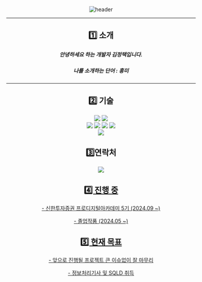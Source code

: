 <div align="center">
  <img src="https://capsule-render.vercel.app/api?type=transparent&color=gradient&height=250&section=header&text=Jeong&nbsp;Taek&nbsp;Kim&fontSize=90&fontColor=58d178" alt="header"/>
</div>


* * *


<div align="center">
  <h2>1️⃣ 소개</h2>
  <h5>안녕하세요 하는 개발자 김정택입니다. </h5>
  <h5>나를 소개하는 단어 : 흥미</h5>
</div>


* * *

<div align="center">
  <h2>2️⃣ 기술</h2>
</div>

<div align="center">
  <img src="https://img.shields.io/badge/mac%20os-000000?style=for-the-badge&logo=apple&logoColor=white" /> <img src="https://img.shields.io/badge/IntelliJ_IDEA-000000.svg?style=for-the-badge&logo=intellij-idea&logoColor=white" /> 
</div>
<div align="center">
  <img src="https://img.shields.io/badge/Java-ED8B00?style=for-the-badge&logo=openjdk&logoColor=white" /> <img src="https://img.shields.io/badge/springboot-6DB33F?style=for-the-badge&logo=springboot&logoColor=white"> <img src="https://img.shields.io/badge/Python-3776AB?style=for-the-badge&logo=python&logoColor=white" /> <img src="https://img.shields.io/badge/MySQL-00000F?style=for-the-badge&logo=mysql&logoColor=white" /> 
</div>
<div align="center">
    <img src="https://img.shields.io/badge/-selenium-%43B02A?style=for-the-badge&logo=selenium&logoColor=white">
</div>

<div align="center">
  <h2>3️⃣연락처</h2>
   <a href="https://www.instagram.com/seolijuin/">
        <img src="https://img.shields.io/badge/Instagram-E4405F?style=for-the-badge&logo=Instagram&logoColor=white">
</div>
<div align="center">
  <h2>4️⃣ 진행 중</h2>
    <p>- 신한투자증권 프로디지털아카데미 5기 (2024.09 ~)</p>
    <p>- 졸업작품 (2024.05 ~)</p>
</div>

<div align="center">
  <h2>5️⃣ 현재 목표</h2>
    <p> - 앞으로 진행될 프로젝트 큰 이슈없이 잘 마무리</p>
    <p> - 정보처리기사 및 SQLD 취득</p>
</div>
